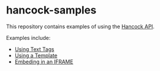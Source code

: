 # hancock-samples
This repository contains examples of using the [Hancock API](https://api.hancock.ink/docs/).

Examples include:
- [Using Text Tags](https://github.com/PeculiarVentures/hancock-samples/tree/master/text_tags)
- [Using a Template](https://github.com/PeculiarVentures/hancock-samples/tree/master/using_template)
- [Embeding in an IFRAME](https://github.com/PeculiarVentures/hancock-samples/tree/master/iframe_embedding)
